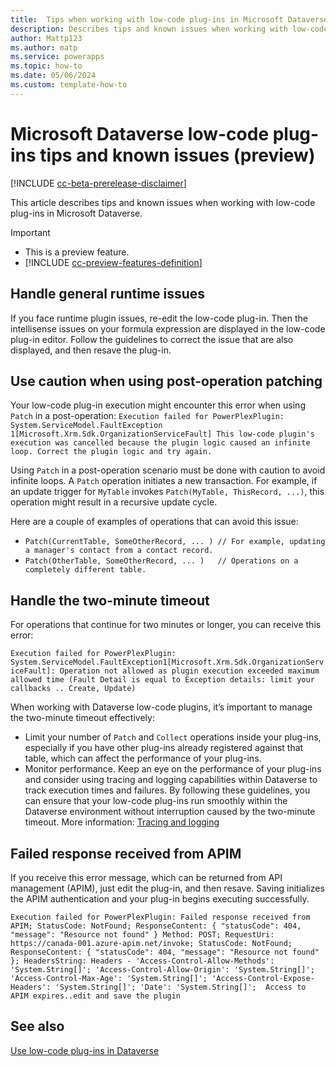 ```yaml
---
title:  Tips when working with low-code plug-ins in Microsoft Dataverse (preview)
description: Describes tips and known issues when working with low-code plug-ins in Microsoft Dataverse
author: Mattp123
ms.author: matp
ms.service: powerapps
ms.topic: how-to
ms.date: 05/06/2024
ms.custom: template-how-to
---
```

# Microsoft Dataverse low-code plug-ins tips and known issues (preview)

[!INCLUDE [cc-beta-prerelease-disclaimer](../../includes/cc-beta-prerelease-disclaimer.md)]

This article describes tips and known issues when working with low-code plug-ins in Microsoft Dataverse.

> [!IMPORTANT]
> - This is a preview feature.
> - [!INCLUDE [cc-preview-features-definition](../../includes/cc-preview-features-definition.md)]

## Handle general runtime issues

If you face runtime plugin issues, re-edit the low-code plug-in. Then the intellisense issues on your formula expression are displayed in the low-code plug-in editor. Follow the guidelines to correct the issue that are also displayed, and then resave the plug-in.  

## Use caution when using post-operation patching

Your low-code plug-in execution might encounter this error when using `Patch` in a post-operation: `Execution failed for PowerPlexPlugin: System.ServiceModel.FaultException 1[Microsoft.Xrm.Sdk.OrganizationServiceFault] This low-code plugin's execution was cancelled because the plugin logic caused an infinite loop. Correct the plugin logic and try again.`

Using `Patch` in a post-operation scenario must be done with caution to avoid infinite loops. A `Patch` operation initiates a new transaction. For example, if an update trigger for `MyTable` invokes `Patch(MyTable, ThisRecord, ...)`, this operation might result in a recursive update cycle.

Here are a couple of examples of operations that can avoid this issue:

- `Patch(CurrentTable, SomeOtherRecord, ... ) // For example, updating a manager's contact from a contact record.`
- `Patch(OtherTable, SomeOtherRecord, ... )   // Operations on a completely different table.`  

## Handle the two-minute timeout

For operations that continue for two minutes or longer, you can receive this error:  

`Execution failed for PowerPlexPlugin: System.ServiceModel.FaultException1[Microsoft.Xrm.Sdk.OrganizationServiceFault]: Operation not allowed as plugin execution exceeded maximum allowed time (Fault Detail is equal to Exception details: limit your callbacks .. Create, Update)`

When working with Dataverse low-code plugins, it’s important to manage the two-minute timeout effectively:

- Limit your number of `Patch` and `Collect` operations inside your plug-ins, especially if you have other plug-ins already registered against that table, which can affect the performance of your plug-ins.
- Monitor performance. Keep an eye on the performance of your plug-ins and consider using tracing and logging capabilities within Dataverse to track execution times and failures. By following these guidelines, you can ensure that your low-code plug-ins run smoothly within the Dataverse environment without interruption caused by the two-minute timeout. More information: [Tracing and logging](/power-apps/developer/data-platform/logging-tracing)

## Failed response received from APIM

If you receive this error message, which can be returned from API management (APIM), just edit the plug-in, and then resave. Saving initializes the APIM authentication and your plug-in begins executing successfully.

`Execution failed for PowerPlexPlugin: Failed response received from APIM; StatusCode: NotFound; ResponseContent: { "statusCode": 404, "message": "Resource not found" } Method: POST; RequestUri: https://canada-001.azure-apim.net/invoke; StatusCode: NotFound; ResponseContent: { "statusCode": 404, "message": "Resource not found" }; HeadersString: Headers - 'Access-Control-Allow-Methods': 'System.String[]'; 'Access-Control-Allow-Origin': 'System.String[]'; 'Access-Control-Max-Age': 'System.String[]'; 'Access-Control-Expose-Headers': 'System.String[]'; 'Date': 'System.String[]';  Access to APIM expires..edit and save the plugin`

## See also

[Use low-code plug-ins in Dataverse](low-code-plug-ins.md)